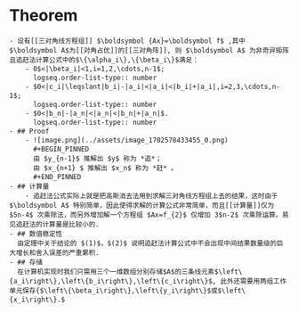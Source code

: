 # Theorem
	- 设有[[三对角线方程组]] $\boldsymbol {Ax}=\boldsymbol f$ ,其中 $\boldsymbol A$为[[对角占优]]的[[三对角阵]], 则 $\boldsymbol A$ 为非奇异矩阵且追赶法计算公式中的$\{\alpha_i\},\{\beta_i\}$满足：
		- 0$<|\beta_i|<1,i=1,2,\cdots,n-1$;
		  logseq.order-list-type:: number
		- $0<|c_i|\leqslant|b_i|-|a_i|<|a_i|<|b_i|+|a_i|,i=2,3,\cdots,n-1$;
		  logseq.order-list-type:: number
		- $0<|b_n|-|a_n|<|a_n|<|b_n|+|a_n|$.
		  logseq.order-list-type:: number
	- ## Proof
		- ![image.png](../assets/image_1702578433455_0.png)
		  #+BEGIN_PINNED
		  由 $y_{n-1}$ 推解出 $y$ 称为 *追*；
		  由 $x_{n+1} $ 推解出 $x_n$ 称为 *赶* 。
		  #+END_PINNED
	- ## 计算量
		- 追赶法公式实际上就是把高斯消去法用到求解三对角线方程组上去的结果，这时由于$\boldsymbol A$ 特别简单，因此使得求解的计算公式非常简单，而且[[计算量]]仅为 $5n-4$ 次乘除法，而另外增加解一个方程组 $Ax=f_{2}$ 仅增加 3$n-2$ 次乘除运算。易见追赶法的计算量是比较小的.
	- ## 数值稳定性
	  由定理中关于结论的 $(1)$，$(2)$ 说明追赶法计算公式中不会出现中间结果数量级的巨大增长和舍入误差的严重累积.
	- ## 存储
	  在计算机实现时我们只需用三个一维数组分别存储$A$的三条线元素$\left\{a_i\right\},\left\{b_i\right\},\left\{c_i\right\}$, 此外还需要用两组工作单元保存{$\left\{\beta_i\right\},\left\{y_i\right\}$或$\left\{x_i\right\}.$